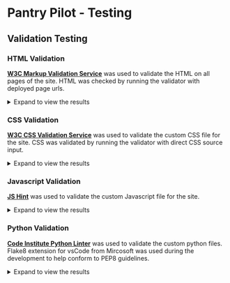 # Pantry Pilot - Testing

## Validation Testing

### HTML Validation
**[W3C Markup Validation Service](https://validator.w3.org/)** was used to validate the HTML on all pages of the site.
HTML was checked by running the validator with deployed page urls.

<details>
    <summary>Expand to view the results</summary>

| Page | Result | Evidence |
|------|--------|----------|
| Home Page (Dashboard) - Unauthenticated | ✅ Pass | [No errors or warnings](documentation/testing/html_validation/dashboard_unauthenticated_page.png) |
| Home Page (Dashboard) - Authenticated | ✅ Pass | [No errors or warnings](documentation/testing/html_validation/dashboard_unauthenticated_page.png) |
| Sign Up Page | ✅ Pass | [No errors or warnings](documentation/testing/html_validation/signup_page.png) |
| Sign In Page | ✅ Pass | [No errors or warnings](documentation/testing/html_validation/signin_page.png) |
| Sign Out Page | ✅ Pass | [No errors or warnings](documentation/testing/html_validation/signout_page.png)<sup>1</sup> |
| Pantry Management | ✅ Pass | [No errors or warnings](documentation/testing/html_validation/pantry_page_uri.png)<sup>2</sup>|
| Pantry Management | ✅ Pass | [No errors or warnings](documentation/testing/html_validation/pantry_page_source.png)<sup>2</sup>|
| Recipe Discovery | ✅ Pass | [No errors or warnings](documentation/testing/html_validation/recipes_page_uri.png)<sup>2</sup>|
| Recipe Discovery | ✅ Pass | [No errors or warnings](documentation/testing/html_validation/recipes_page_source.png)<sup>2</sup>|
| Recipe Detail | ✅ Pass | [No errors or warnings](documentation/testing/html_validation/recipe_detail_uri.png)<sup>2</sup>|
| Recipe Detail | ✅ Pass | [No errors or warnings](documentation/testing/html_validation/recipe_detail_source.png)<sup>2</sup>|
| Meal Planning | ✅ Pass | No errors or warnings found in HTML validation |
| Shopping Lists | ✅ Pass | No errors or warnings found in HTML validation |

Note:
- <sup>1</sup> Validation by deployed webpage's source code instead of URL because the validator kept redirecting to home page for the url. 
- <sup>2</sup> Validation by URI displays info about trailing slash on void elements, but when direct source is used for validation the warning is not seen.

</details>


### CSS Validation
**[W3C CSS Validation Service](https://jigsaw.w3.org/css-validator/)** was used to validate the custom CSS file for the site.
CSS was validated by running the validator with direct CSS source input.

<details>
    <summary>Expand to view the results</summary>

</details>


### Javascript Validation
**[JS Hint](https://jshint.com/)** was used to validate the custom Javascript file for the site.

<details>
    <summary>Expand to view the results</summary>
</details>


### Python Validation

**[Code Institute Python Linter](https://pep8ci.herokuapp.com/)** was used to validate the custom python files.
Flake8 extension for vsCode from Mircosoft was used during the development to help conform to PEP8 guidelines.

<details>
    <summary>Expand to view the results</summary>

| App Name | File | Result | Evidence |
|----------|------|--------|----------|
| **dashboard** | `dashboard/views.py` | ✅ Pass | [no errors or warnings](documentation/testing/python_validation/dashboard_views_py.png) |
| **dashboard** | `dashboard/forms.py` | ✅ Pass | [no errors or warnings](documentation/testing/python_validation/dashboard_forms_py.png) |
| **dashboard** | `dashboard/urls.py` | ✅ Pass | [no errors or warnings](documentation/testing/python_validation/dashboard_urls_py.png) |
| **pantry** | `pantry/apps.py` | ✅ Pass | Standard Django app configuration file |
| **pantry** | `pantry/models.py` | ✅ Pass | `PantryItem` and `Category` models with UNIT_CHOICES validation |
| **pantry** | `pantry/views.py` | ✅ Pass | CRUD operations for pantry items including `resolve_duplicate_pantry_item` |
| **pantry** | `pantry/forms.py` | ✅ Pass | `PantryItemForm` with manual floating labels and validation methods |
| **pantry** | `pantry/admin.py` | ✅ Pass | Admin registration for `PantryItemAdmin` and `CategoryAdmin` |
| **pantry** | `pantry/urls.py` | ✅ Pass | URL patterns for pantry CRUD operations and duplicate resolution |
| **recipes** | `recipes/apps.py` | ✅ Pass | Standard Django app configuration file |
| **recipes** | `recipes/models.py` | ✅ Pass | `SavedRecipe` and `RecipeIngredient` models with external API integration |
| **recipes** | `recipes/views.py` | ✅ Pass | Recipe search, save, and detail views with `SpoonacularApiService` integration |
| **recipes** | `recipes/forms.py` | ✅ Pass | `RecipeSearchForm` with manual floating labels to avoid HTML validation errors |
| **recipes** | `recipes/urls.py` | ✅ Pass | URL patterns for recipe operations including save and toggle selection |
| **recipes** | `recipes/spoonacular.py` | ✅ Pass | External API service class for recipe search and details |
| **meals** | `meals/apps.py` | ✅ Pass | Standard Django app configuration file |
| **meals** | `meals/models.py` | ✅ Pass | `MealPlanItem` model for meal planning functionality |
| **meals** | `meals/views.py` | ✅ Pass | Meal planning views including `meal_planning` and calendar operations |
| **meals** | `meals/forms.py` | ✅ Pass | `MealPlanItemForm` for adding meals to calendar |
| **meals** | `meals/admin.py` | ✅ Pass | Admin registration for `MealPlanItemAdmin` |
| **meals** | `meals/urls.py` | ✅ Pass | URL patterns for meal planning CRUD operations |
| **shopping** | `shopping/apps.py` | ✅ Pass | Standard Django app configuration file |
| **shopping** | `shopping/models.py` | ✅ Pass | `ShoppingList` and `ShoppingListItem` models |
| **shopping** | `shopping/views.py` | ✅ Pass | Shopping list generation with `generate_shopping_list_items` function |
| **shopping** | `shopping/forms.py` | ✅ Pass | `ShoppingListForm` for creating shopping lists |
| **shopping** | `shopping/urls.py` | ✅ Pass | URL patterns for shopping list operations |


</details>


